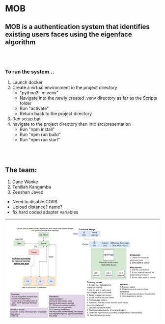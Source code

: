 # MOB

## MOB is a authentication system that identifies existing users faces using the eigenface algorithm

<br>
<br>

### To run the system...
1. Launch docker
2. Create a virtual environment in the project directory
    - "python3 -m venv"
    - Navigate into the newly created .venv directory as far as the Scripts folder
    - Run "activate"
    - Return back to the project directory
3. Run setup.bat
4. navigate to the project directory then into src/presentation
    - Run "npm install"
    - Run "npm run build"
    - Run "npm run start"

<br>
<br>

## The team:
1. Dane Wanke
2. Tehillah Kangamba
3. Zeeshan Javed

- Need to disable CORS
- Upload distance? name?
- fix hard coded adapter variables

<hr>

![img](./res/MOB2.0.PNG)
